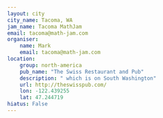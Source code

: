 ```yaml
---
layout: city
city_name: Tacoma, WA
jam_name: Tacoma MathJam
email: tacoma@math-jam.com
organiser:
    name: Mark
    email: tacoma@math-jam.com
location:
    group: north-america
    pub_name: "The Swiss Restaurant and Pub"
    description: " which is on South Washington"
    url: http://theswisspub.com/
    lon: -122.439255
    lat: 47.244719
hiatus: False
---
```

